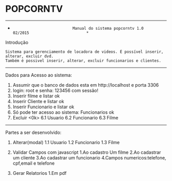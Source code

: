 # POPCORNTV
*************************************************************************************************
*								Manual do sistema popcorntv 1.0		02/2015							*

Introdução

	Sistema para gerenciamento de locadora de videos. É possível inserir, alterar, excluir dvd.
	Também é possivel inserir, alterar, excluir funcionarios e clientes.

*************************************************************************************************

Dados para Acesso ao sistema:

1. Assumir que o banco de dados esta em http://localhost e porta 3306
2. login: root e senha: 123456 com sessão!
3. Inserir filme e listar ok
3. Inserir Cliente e listar ok
4. Inserir Funcionario e listar ok
5. Só pode ter acesso ao sistema: Funcionarios ok
6. Excluir <0k>
	6.1 Usuario
	6.2 Funcionario
	6.3 Filme


**************************************************************************************************
Partes a ser desenvolvido:

1. Alterar(modal)
	1.1 Usuario
	1.2 Funcionario
	1.3 Filme
	
2. Validar Campos com javascript
	1.Ao cadastro Um filme
	2.Ao cadastrar um cliente
	3.Ao cadastrar um funcionario
	4.Campos numericos:telefone, cpf,email e telefone
	
3. Gerar Relatorios
	1.Em pdf